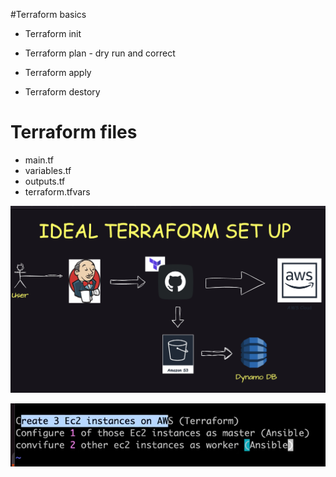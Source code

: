 #Terraform basics 

* Terraform init 

* Terraform plan - dry run and correct

* Terraform apply

* Terraform destory

# Terraform files
* main.tf
* variables.tf
* outputs.tf
* terraform.tfvars

![Ideal Terraform Setup](images/terraform_8.png)

![creating 3 EC2 instances basic example for use of terraform and ansible together](images/terraform-1.png)
